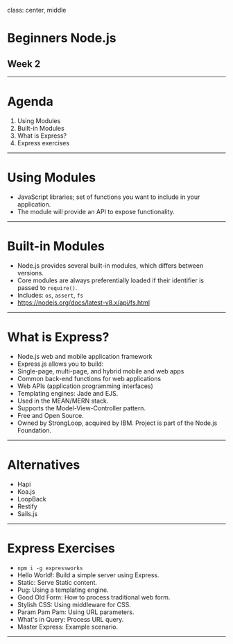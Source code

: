 class: center, middle

# Beginners Node.js
## Week 2

---

# Agenda

1. Using Modules
2. Built-in Modules
3. What is Express?
4. Express exercises

---

# Using Modules

 - JavaScript libraries; set of functions you want to include in your application.
 - The module will provide an API to expose functionality.

---

# Built-in Modules

 - Node.js provides several built-in modules, which differs between versions.  
 - Core modules are always preferentially loaded if their identifier is passed to `require()`.
 - Includes: `os`, `assert`, `fs`
 - https://nodejs.org/docs/latest-v8.x/api/fs.html

---

# What is Express?

 - Node.js web and mobile application framework
 - Express.js allows you to build:
  - Single-page, multi-page, and hybrid mobile and web apps
  - Common back-end functions for web applications
  - Web APIs (application programming interfaces)
 - Templating engines: Jade and EJS.
 - Used in the MEAN/MERN stack.
 - Supports the Model-View-Controller pattern.
 - Free and Open Source.
 - Owned by StrongLoop, acquired by IBM. Project is part of the Node.js Foundation.

---

# Alternatives

- Hapi
- Koa.js
- LoopBack
- Restify
- Sails.js

---

# Express Exercises

- `npm i -g expressworks`
- Hello World!: Build a simple server using Express.
- Static: Serve Static content.
- Pug: Using a templating engine.
- Good Old Form: How to process traditional web form.
- Stylish CSS: Using middleware for CSS.
- Param Pam Pam: Using URL parameters.
- What's in Query: Process URL query.
- Master Express: Example scenario.


---

